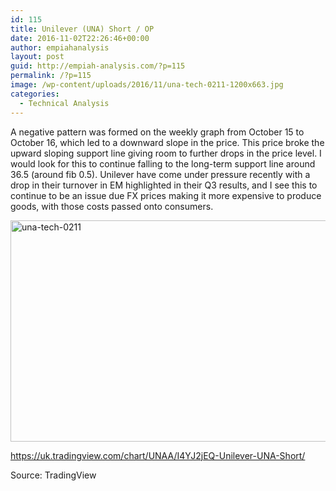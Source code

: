 ```yaml
---
id: 115
title: Unilever (UNA) Short / OP
date: 2016-11-02T22:26:46+00:00
author: empiahanalysis
layout: post
guid: http://empiah-analysis.com/?p=115
permalink: /?p=115
image: /wp-content/uploads/2016/11/una-tech-0211-1200x663.jpg
categories:
  - Technical Analysis
---
```

A negative pattern was formed on the weekly graph from October 15 to October 16, which led to a downward slope in the price. This price broke the upward sloping support line giving room to further drops in the price level. I would look for this to continue falling to the long-term support line around 36.5 (around fib 0.5). Unilever have come under pressure recently with a drop in their turnover in EM highlighted in their Q3 results, and I see this to continue to be an issue due FX prices making it more expensive to produce goods, with those costs passed onto consumers.

<img loading="lazy" class="alignnone size-full wp-image-117" src="https://empiahanalysis.files.wordpress.com/2016/11/una-tech-0211.jpg?resize=640%2C354" alt="una-tech-0211" width="640" height="354" srcset="https://i0.wp.com/empiahanalysis.com/wp-content/uploads/2016/11/una-tech-0211.jpg?w=2540&ssl=1 2540w, https://i0.wp.com/empiahanalysis.com/wp-content/uploads/2016/11/una-tech-0211.jpg?resize=300%2C166&ssl=1 300w, https://i0.wp.com/empiahanalysis.com/wp-content/uploads/2016/11/una-tech-0211.jpg?resize=1024%2C566&ssl=1 1024w, https://i0.wp.com/empiahanalysis.com/wp-content/uploads/2016/11/una-tech-0211.jpg?resize=768%2C424&ssl=1 768w, https://i0.wp.com/empiahanalysis.com/wp-content/uploads/2016/11/una-tech-0211.jpg?resize=1536%2C848&ssl=1 1536w, https://i0.wp.com/empiahanalysis.com/wp-content/uploads/2016/11/una-tech-0211.jpg?resize=2048%2C1131&ssl=1 2048w, https://i0.wp.com/empiahanalysis.com/wp-content/uploads/2016/11/una-tech-0211.jpg?resize=1200%2C663&ssl=1 1200w, https://i0.wp.com/empiahanalysis.com/wp-content/uploads/2016/11/una-tech-0211.jpg?resize=1980%2C1094&ssl=1 1980w, https://i0.wp.com/empiahanalysis.com/wp-content/uploads/2016/11/una-tech-0211.jpg?w=1280&ssl=1 1280w, https://i0.wp.com/empiahanalysis.com/wp-content/uploads/2016/11/una-tech-0211.jpg?w=1920&ssl=1 1920w" sizes="(max-width: 640px) 100vw, 640px" data-recalc-dims="1" /> 

<https://uk.tradingview.com/chart/UNAA/I4YJ2jEQ-Unilever-UNA-Short/>

Source: TradingView

&nbsp;